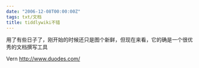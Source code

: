 ```yaml
---
date: "2006-12-08T00:00:00Z"
tags: txt/文档
title: tiddlywiki不错
---
```


用了有些日子了，刚开始的时候还只是图个新鲜，但现在来看，它的确是一个很优秀的文档撰写工具

Vern
http://www.duodes.com/
